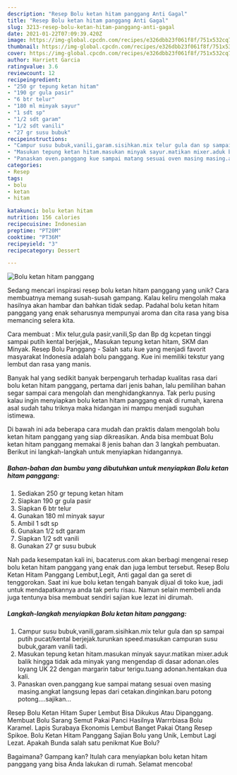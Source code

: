 ```yaml
---
description: "Resep Bolu ketan hitam panggang Anti Gagal"
title: "Resep Bolu ketan hitam panggang Anti Gagal"
slug: 3213-resep-bolu-ketan-hitam-panggang-anti-gagal
date: 2021-01-22T07:09:39.420Z
image: https://img-global.cpcdn.com/recipes/e326dbb23f061f8f/751x532cq70/bolu-ketan-hitam-panggang-foto-resep-utama.jpg
thumbnail: https://img-global.cpcdn.com/recipes/e326dbb23f061f8f/751x532cq70/bolu-ketan-hitam-panggang-foto-resep-utama.jpg
cover: https://img-global.cpcdn.com/recipes/e326dbb23f061f8f/751x532cq70/bolu-ketan-hitam-panggang-foto-resep-utama.jpg
author: Harriett Garcia
ratingvalue: 3.6
reviewcount: 12
recipeingredient:
- "250 gr tepung ketan hitam"
- "190 gr gula pasir"
- "6 btr telur"
- "180 ml minyak sayur"
- "1 sdt sp"
- "1/2 sdt garam"
- "1/2 sdt vanili"
- "27 gr susu bubuk"
recipeinstructions:
- "Campur susu bubuk,vanili,garam.sisihkan.mix telur gula dan sp sampai putih pucat/kental berjejak.turunkan speed.masukan campuran susu bubuk,garam vanili tadi."
- "Masukan tepung ketan hitam.masukan minyak sayur.matikan mixer.aduk balik hingga tidak ada minyak yang mengendap di dasar adonan.oles loyang UK 22 dengan margarin tabur terigu.tuang adonan.hentakan dua kali."
- "Panaskan oven.panggang kue sampai matang sesuai oven masing masing.angkat langsung lepas dari cetakan.dinginkan.baru potong potong....sajikan..."
categories:
- Resep
tags:
- bolu
- ketan
- hitam

katakunci: bolu ketan hitam 
nutrition: 156 calories
recipecuisine: Indonesian
preptime: "PT20M"
cooktime: "PT36M"
recipeyield: "3"
recipecategory: Dessert

---
```



![Bolu ketan hitam panggang](https://img-global.cpcdn.com/recipes/e326dbb23f061f8f/751x532cq70/bolu-ketan-hitam-panggang-foto-resep-utama.jpg)

Sedang mencari inspirasi resep bolu ketan hitam panggang yang unik? Cara membuatnya memang susah-susah gampang. Kalau keliru mengolah maka hasilnya akan hambar dan bahkan tidak sedap. Padahal bolu ketan hitam panggang yang enak seharusnya mempunyai aroma dan cita rasa yang bisa memancing selera kita.

Cara membuat : Mix telur,gula pasir,vanili,Sp dan Bp dg kcpetan tinggi sampai putih kental berjejak,, Masukan tepung ketan hitam, SKM dan Minyak. Resep Bolu Panggang - Salah satu kue yang menjadi favorit masyarakat Indonesia adalah bolu panggang. Kue ini memiliki tekstur yang lembut dan rasa yang manis.

Banyak hal yang sedikit banyak berpengaruh terhadap kualitas rasa dari bolu ketan hitam panggang, pertama dari jenis bahan, lalu pemilihan bahan segar sampai cara mengolah dan menghidangkannya. Tak perlu pusing kalau ingin menyiapkan bolu ketan hitam panggang enak di rumah, karena asal sudah tahu triknya maka hidangan ini mampu menjadi suguhan istimewa.


Di bawah ini ada beberapa cara mudah dan praktis dalam mengolah bolu ketan hitam panggang yang siap dikreasikan. Anda bisa membuat Bolu ketan hitam panggang memakai 8 jenis bahan dan 3 langkah pembuatan. Berikut ini langkah-langkah untuk menyiapkan hidangannya.

<!--inarticleads1-->

##### Bahan-bahan dan bumbu yang dibutuhkan untuk menyiapkan Bolu ketan hitam panggang:

1. Sediakan 250 gr tepung ketan hitam
1. Siapkan 190 gr gula pasir
1. Siapkan 6 btr telur
1. Gunakan 180 ml minyak sayur
1. Ambil 1 sdt sp
1. Gunakan 1/2 sdt garam
1. Siapkan 1/2 sdt vanili
1. Gunakan 27 gr susu bubuk


Nah pada kesempatan kali ini, bacaterus.com akan berbagi mengenai resep bolu ketan hitam panggang yang enak dan juga lembut tersebut. Resep Bolu Ketan Hitam Panggang Lembut,Legit, Anti gagal dan ga seret di tenggorokan. Saat ini kue bolu ketan tengah banyak dijual di toko kue, jadi untuk mendapatkannya anda tak perlu risau. Namun selain membeli anda juga tentunya bisa membuat sendiri sajian kue lezat ini dirumah. 

<!--inarticleads2-->

##### Langkah-langkah menyiapkan Bolu ketan hitam panggang:

1. Campur susu bubuk,vanili,garam.sisihkan.mix telur gula dan sp sampai putih pucat/kental berjejak.turunkan speed.masukan campuran susu bubuk,garam vanili tadi.
1. Masukan tepung ketan hitam.masukan minyak sayur.matikan mixer.aduk balik hingga tidak ada minyak yang mengendap di dasar adonan.oles loyang UK 22 dengan margarin tabur terigu.tuang adonan.hentakan dua kali.
1. Panaskan oven.panggang kue sampai matang sesuai oven masing masing.angkat langsung lepas dari cetakan.dinginkan.baru potong potong....sajikan...


Resep Bolu Ketan Hitam Super Lembut Bisa Dikukus Atau Dipanggang. Membuat Bolu Sarang Semut Pakai Panci Hasilnya Warrrbiasa Bolu Karamel. Lapis Surabaya Ekonomis Lembut Banget Pakai Otang Resep Spikoe. Bolu Ketan Hitam Panggang Sajian Bolu yang Unik, Lembut Lagi Lezat. Apakah Bunda salah satu penikmat Kue Bolu? 

Bagaimana? Gampang kan? Itulah cara menyiapkan bolu ketan hitam panggang yang bisa Anda lakukan di rumah. Selamat mencoba!
